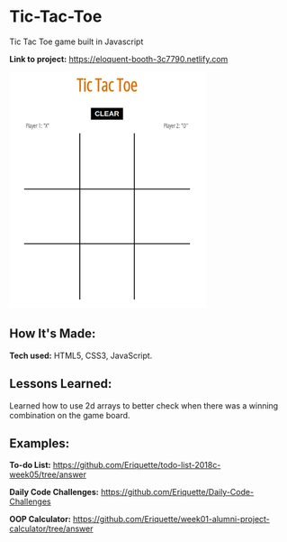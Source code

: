 # Tic-Tac-Toe
Tic Tac Toe game built in Javascript

**Link to project:** https://eloquent-booth-3c7790.netlify.com

![alt tag](screen.png)

## How It's Made:

**Tech used:** HTML5, CSS3, JavaScript.

## Lessons Learned:
Learned how to use 2d arrays to better check when there was a winning combination on the game board.

## Examples:

**To-do List:** https://github.com/Eriquette/todo-list-2018c-week05/tree/answer

**Daily Code Challenges:** https://github.com/Eriquette/Daily-Code-Challenges

**OOP Calculator:** https://github.com/Eriquette/week01-alumni-project-calculator/tree/answer
